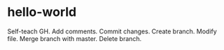 # hello-world
Self-teach GH.
Add comments. Commit changes.
Create branch. Modify file. Merge branch with master. 
Delete branch.
